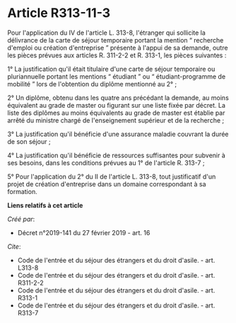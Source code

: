 # Article R313-11-3

Pour l'application du IV de l'article L. 313-8, l'étranger qui sollicite la délivrance de la carte de séjour temporaire
portant la mention “ recherche d'emploi ou création d'entreprise ” présente à l'appui de sa demande, outre les pièces prévues
aux articles R. 311-2-2 et R. 313-1, les pièces suivantes : 

1° La justification qu'il était titulaire d'une carte de séjour temporaire ou pluriannuelle portant les mentions “ étudiant ”
ou “ étudiant-programme de mobilité ” lors de l'obtention du diplôme mentionné au 2° ; 

2° Un diplôme, obtenu dans les quatre ans précédant la demande, au moins équivalent au grade de master ou figurant sur une
liste fixée par décret. La liste des diplômes au moins équivalents au grade de master est établie par arrêté du ministre
chargé de l'enseignement supérieur et de la recherche ; 

3° La justification qu'il bénéficie d'une assurance maladie couvrant la durée de son séjour ; 

4° La justification qu'il bénéficie de ressources suffisantes pour subvenir à ses besoins, dans les conditions prévues au 1°
de l'article R. 313-7 ; 

5° Pour l'application du 2° du II de l'article L. 313-8, tout justificatif d'un projet de création d'entreprise dans un
domaine correspondant à sa formation.

**Liens relatifs à cet article**

_Créé par_:

  - Décret n°2019-141 du 27 février 2019 - art. 16

_Cite_:

  - Code de l'entrée et du séjour des étrangers et du droit d'asile. - art. L313-8
  - Code de l'entrée et du séjour des étrangers et du droit d'asile. - art. R311-2-2
  - Code de l'entrée et du séjour des étrangers et du droit d'asile. - art. R313-1
  - Code de l'entrée et du séjour des étrangers et du droit d'asile. - art. R313-7
